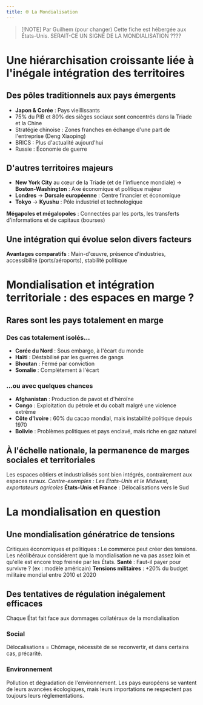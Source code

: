 ```yaml
---
title: 🌐 La Mondialisation
---
```


> [!NOTE] Par Guilhem (pour changer)
> Cette fiche est hébergée aux États-Unis. SERAIT-CE UN SIGNE DE LA MONDIALISATION ????

# Une hiérarchisation croissante liée à l'inégale intégration des territoires
## Des pôles traditionnels aux pays émergents
- **Japon & Corée** : Pays vieillissants
- 75% du PIB et 80% des sièges sociaux sont concentrés dans la Triade et la Chine
- Stratégie chinoise : Zones franches en échange d'une part de l'entreprise (Deng Xiaoping)
- BRICS : Plus d'actualité aujourd'hui
- Russie : Économie de guerre

## D'autres territoires majeurs
- **New York City** au cœur de la Triade (et de l'influence mondiale)
  -> **Boston-Washington** : Axe économique et politique majeur
- **Londres**
  -> **Dorsale européenne** : Centre financier et économique
- **Tokyo**
  -> **Kyushu** : Pôle industriel et technologique

**Mégapoles et mégalopoles** : Connectées par les ports, les transferts d'informations et de capitaux (bourses)

## Une intégration qui évolue selon divers facteurs
**Avantages comparatifs** : Main-d'œuvre, présence d'industries, accessibilité (ports/aéroports), stabilité politique

# Mondialisation et intégration territoriale : des espaces en marge ?
## Rares sont les pays totalement en marge
### Des cas totalement isolés...
- **Corée du Nord** : Sous embargo, à l'écart du monde
- **Haïti** : Déstabilisé par les guerres de gangs
- **Bhoutan** : Fermé par conviction
- **Somalie** : Complètement à l'écart

### ...ou avec quelques chances
- **Afghanistan** : Production de pavot et d'héroïne
- **Congo** : Exploitation du pétrole et du cobalt malgré une violence extrême
- **Côte d'Ivoire** : 60% du cacao mondial, mais instabilité politique depuis 1970
- **Bolivie** : Problèmes politiques et pays enclavé, mais riche en gaz naturel

## À l'échelle nationale, la permanence de marges sociales et territoriales
Les espaces côtiers et industrialisés sont bien intégrés, contrairement aux espaces ruraux.
*Contre-exemples : Les États-Unis et le Midwest, exportateurs agricoles*
**États-Unis et France** : Délocalisations vers le Sud

# La mondialisation en question
## Une mondialisation génératrice de tensions
Critiques économiques et politiques : Le commerce peut créer des tensions.
Les néolibéraux considèrent que la mondialisation ne va pas assez loin et qu'elle est encore trop freinée par les États.
**Santé** : Faut-il payer pour survivre ? (ex : modèle américain)
**Tensions militaires** : +20% du budget militaire mondial entre 2010 et 2020

## Des tentatives de régulation inégalement efficaces
Chaque État fait face aux dommages collatéraux de la mondialisation
### Social
Délocalisations = Chômage, nécessité de se reconvertir, et dans certains cas, précarité.
### Environnement
Pollution et dégradation de l'environnement. Les pays européens se vantent de leurs avancées écologiques, mais leurs importations ne respectent pas toujours leurs réglementations.